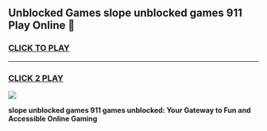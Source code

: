
## Unblocked Games slope unblocked games 911 Play Online 👋
<h3>
<a href="https://news.freeplayer.one?title=slope_unblocked_games_911&ref=17F">CLICK TO PLAY</a></h3>
<hr>

<h3>
<a href="https://news.freeplayer.one?title=slope_unblocked_games_911&ref=17F">CLICK 2 PLAY</a>
  
</h3>

<a href="https://news.freeplayer.one?title=slope_unblocked_games_911&ref=17F/"><img src="https://clearcache.store/games.png"></a>


**slope unblocked games 911 games unblocked: Your Gateway to Fun and Accessible Online Gaming**

